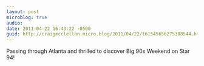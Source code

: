 ```yaml
---
layout: post
microblog: true
audio: 
date: 2011-04-22 16:43:22 -0500
guid: http://craigmcclellan.micro.blog/2011/04/22/t61545656275308544.html
---
```

Passing through Atlanta and thrilled to discover Big 90s Weekend on Star 94!
